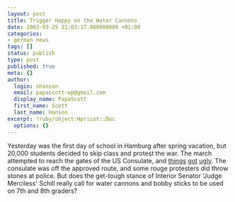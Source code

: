 ```yaml
---
layout: post
title: Trigger Happy on the Water Cannons
date: 2003-03-25 21:03:17.000000000 +01:00
categories:
- german news
tags: []
status: publish
type: post
published: true
meta: {}
author:
  login: shanson
  email: papascott-wp@gmail.com
  display_name: PapaScott
  first_name: Scott
  last_name: Hanson
excerpt: !ruby/object:Hpricot::Doc
  options: {}
---
```

<p>Yesterday was the first day of school in Hamburg after spring vacation, but 20,000 students decided to skip class and protest the war. The march attempted to reach the gates of the US Consulate, and <a title="Erst wars friedlich, dann gabs Gewalt - Diskussionen über Polizeieinsatz" href="http://www.abendblatt.de/daten/2003/03/25/137948.html">things</a> <a title="Guardian Unlimited | Special reports | Anti-war protests span the globe" href="http://www.guardian.co.uk/antiwar/story/0,12809,920898,00.html">got</a> <a title="novinite.com" href="http://www.novinite.com/view_news.php?id=20874">ugly</a>. The consulate was off the approved route, and some rouge protesters did throw stones at police. But does the get-tough stance of Interior Senator 'Judge Merciless' Schill really call for water cannons and bobby sticks to be used on 7th and 8th graders?</p>
